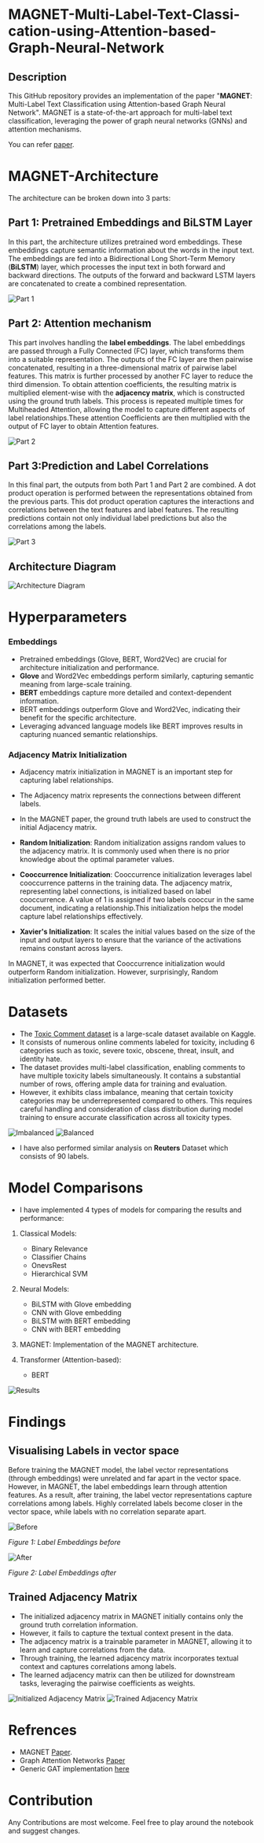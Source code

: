 # MAGNET-Multi-Label-Text-Classi-cation-using-Attention-based-Graph-Neural-Network

## Description

This GitHub repository provides an implementation of the paper "**MAGNET**: Multi-Label Text Classification using Attention-based Graph Neural Network". MAGNET is a state-of-the-art approach for multi-label text classification, leveraging the power of graph neural networks (GNNs) and attention mechanisms.

You can refer [paper](https://arxiv.org/abs/2003.11644).


# MAGNET-Architecture

The architecture can be broken down into 3 parts:

## Part 1: Pretrained Embeddings and BiLSTM Layer

In this part, the architecture utilizes pretrained word embeddings. These embeddings capture semantic information about the words in the input text. The embeddings are fed into a Bidirectional Long Short-Term Memory (**BiLSTM**) layer, which processes the input text in both forward and backward directions. The outputs of the forward and backward LSTM layers are concatenated to create a combined representation.

![Part 1](artifacts/part1.png)

## Part 2: Attention mechanism

This part involves handling the **label embeddings**. The label embeddings are passed through a Fully Connected (FC) layer, which transforms them into a suitable representation. The outputs of the FC layer are then pairwise concatenated, resulting in a three-dimensional matrix of pairwise label features. This matrix is further processed by another FC layer to reduce the third dimension. To obtain attention coefficients, the resulting matrix is multiplied element-wise with the **adjacency matrix**, which is constructed using the ground truth labels. This process is repeated multiple times for Multiheaded Attention, allowing the model to capture different aspects of label relationships.These attention Coefficients are then multiplied with the output of FC layer to obtain Attention features.

![Part 2](artifacts/part2.png)

## Part 3:Prediction and Label Correlations

In this final part, the outputs from both Part 1 and Part 2 are combined. A dot product operation is performed between the representations obtained from the previous parts. This dot product operation captures the interactions and correlations between the text features and label features. The resulting predictions contain not only individual label predictions but also the correlations among the labels.


![Part 3](artifacts/part3.png)

## Architecture Diagram

![Architecture Diagram](artifacts/architecture.png)



# Hyperparameters

### Embeddings

- Pretrained embeddings (Glove, BERT, Word2Vec) are crucial for architecture initialization and performance.
- **Glove** and Word2Vec embeddings perform similarly, capturing semantic meaning from large-scale training.
- **BERT** embeddings capture more detailed and context-dependent information.
- BERT embeddings outperform Glove and Word2Vec, indicating their benefit for the specific architecture.
- Leveraging advanced language models like BERT improves results in capturing nuanced semantic relationships.


### Adjacency Matrix Initialization

- Adjacency matrix initialization in MAGNET is an important step for capturing label relationships.
- The Adjacency matrix represents the connections between different labels.
- In the MAGNET paper, the ground truth labels are used to construct the initial Adjacency matrix.

- **Random Initialization**: Random initialization assigns random values to the adjacency matrix. It is commonly used when there is no prior knowledge about the optimal parameter values.

- **Cooccurrence Initialization**: Cooccurrence initialization leverages label cooccurrence patterns in the training data. The adjacency matrix, representing label connections, is initialized based on label cooccurrence. A value of 1 is assigned if two labels cooccur in the same document, indicating a relationship.This initialization helps the model capture label relationships effectively.
  
- **Xavier's Initialization**: It scales the initial values based on the size of the input and output layers to ensure that the variance of the activations remains constant across layers.
  
In MAGNET, it was expected that Cooccurrence initialization would outperform Random initialization. However, surprisingly, Random initialization performed better.

# Datasets

- The [Toxic Comment dataset](https://www.kaggle.com/competitions/jigsaw-toxic-comment-classification-challenge/data) is a large-scale dataset available on Kaggle.
- It consists of numerous online comments labeled for toxicity, including  6 categories such as toxic, severe toxic, obscene, threat, insult, and identity hate.
- The dataset provides multi-label classification, enabling comments to have multiple toxicity labels simultaneously. It contains a substantial number of rows, offering ample data for training and evaluation.
- However, it exhibits class imbalance, meaning that certain toxicity categories may be underrepresented compared to others. This requires careful handling and consideration of class distribution during model training to ensure accurate classification across all toxicity types. 

![Imbalanced](artifacts/imbalanced.png)
![Balanced](artifacts/balanced.png)

- I have also performed similar analysis on **Reuters** Dataset which consists of 90 labels.

# Model Comparisons

- I have implemented 4 types of models for comparing the results and performance:

1. Classical Models:
   - Binary Relevance
   - Classifier Chains
   - OnevsRest
   - Hierarchical SVM

2. Neural Models:
   - BiLSTM with Glove embedding
   - CNN with Glove embedding
   - BiLSTM with BERT embedding
   - CNN with BERT embedding

3. MAGNET: Implementation of the MAGNET architecture.

4. Transformer (Attention-based):
   - BERT

![Results](artifacts/results.png)

# Findings

## Visualising Labels in vector space

Before training the MAGNET model, the label vector representations (through embeddings) were unrelated and far apart in the vector space. However, in MAGNET, the label embeddings learn through attention features. As a result, after training, the label vector representations capture correlations among labels. Highly correlated labels become closer in the vector space, while labels with no correlation separate apart.


![Before](artifacts/before.png)

*Figure 1: Label Embeddings before*

![After](artifacts/after.png)

*Figure 2: Label Embeddings after*

## Trained Adjacency Matrix

- The initialized adjacency matrix in MAGNET initially contains only the ground truth correlation information.
- However, it fails to capture the textual context present in the data.
- The adjacency matrix is a trainable parameter in MAGNET, allowing it to learn and capture correlations from the data.
- Through training, the learned adjacency matrix incorporates textual context and captures correlations among labels.
- The learned adjacency matrix can then be utilized for downstream tasks, leveraging the pairwise coefficients as weights.



![Initialized Adjacency Matrix](artifacts/adj1.png)
![Trained Adjacency Matrix](artifacts/adj2.png)


# Refrences

- MAGNET [Paper](https://arxiv.org/abs/2003.11644).
- Graph Attention Networks [Paper](https://arxiv.org/abs/1710.10903)
- Generic GAT implementation [here](https://nn.labml.ai/graphs/gat/index.html)

# Contribution

Any Contributions are most welcome. Feel free to play around the notebook and suggest changes.

